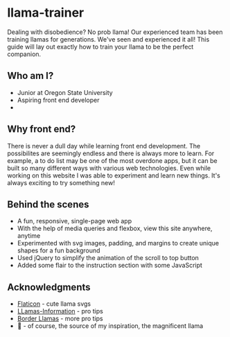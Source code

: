 # llama-trainer
Dealing with disobedience? No prob llama! Our experienced team has been training llamas for generations. We've seen and experienced it all! This guide will lay out exactly how to train your llama to be the perfect companion.

## Who am I?
* Junior at Oregon State University
* Aspiring front end developer
* 

## Why front end?
There is never a dull day while learning front end development. The possibilites are seemingly endless and there is always more to learn. For example, a to do list may be one of the most overdone apps, but it can be built so many different ways with various web technologies. Even while working on this website I was able to experiment and learn new things. It's always exciting to try something new!

## Behind the scenes
* A fun, responsive, single-page web app
* With the help of media queries and flexbox, view this site anywhere, anytime
* Experimented with svg images, padding, and margins to create unique shapes for a fun background
* Used jQuery to simplify the animation of the scroll to top button
* Added some flair to the instruction section with some JavaScript

## Acknowledgments
* [Flaticon](https://www.flaticon.com/authors/freepik) - cute llama svgs
* [LLamas-Information](http://www.llamas-information.com/llama-training/llama-training-what-you-should-teach-your-llamas/) - pro tips
* [Border Llamas](http://www.borderllamas.com/llama%20training%20tips.htm) - more pro tips
* 🦙 - of course, the source of my inspiration, the magnificent llama 